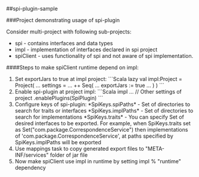 ##spi-plugin-sample

###Project demonstrating usage of spi-plugin


Consider multi-project with following sub-projects:

<ul>
<li>spi - contains interfaces and data types</li>
<li>impl - implementation of interfaces declared in spi project</li>
<li>spiClient - uses functionality of spi and not aware of spi implementation.</li>
</ul>

####Steps to make spiClient runtime depend on impl:
<ol>
  <li>
    Set exportJars to true at impl project:
    ```Scala
      lazy val impl:Project = Project(
        ...
        settings = ... ++ Seq(
          ...
          exportJars := true
          ...
        )
      )
    ```
  </li>
  <li>
    Enable spi-plugin at project impl:
      ```Scala
      impl
        ... // Other settings of project
        .enablePlugins(SpiPlugin)
      ```
  </li>
  <li>
     Configure keys of spi-plugin:
     *SpiKeys.spiPaths* - Set of directories to search for traits or interfaces
     *SpiKeys.implPaths* - Set of directories to search for implementations
     *SpiKeys.traits* - You can specify Set of desired interfaces to be exported.
       For example, when SpiKeys.traits set as Set("com.package.CorrespondenceService") then implementations of
        'com.package.CorrespondenceService', at paths specified by SpiKeys.implPaths will be exported
  </li>
  <li>
     Use mappings task to copy generated export files to "META-INF/services" folder of jar file
  </li>
  <li>
     Now make spiClient use impl in runtime by setting impl % "runtime" dependency
  </li>
</ol>
